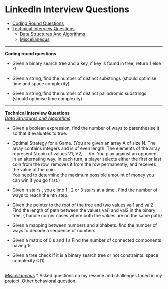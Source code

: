 

# LinkedIn Interview Questions
* [Coding Round Questions](#coding)
* [Technical Interview Questions](#tech)
	* [Data Structures And Algorithms](#dsalg)
	* [Miscellaneous](#misc)

____
<b name="coding">Coding round questions</b><br/>

* Given a binary search tree and a key, if key is found in tree, return 1 else -1.

* Given a string, find the number of distinct substrings (should optimise time and space complexity)

* Given a string, find the number of distinct palindromic substrings (should optimise time complexity)

____
<b name="tech">Technical Interview Questions</b>
<br/>
<i><u name="dsalg">Data Structures and Algorithms</u></i>
* Given a boolean expression, find the number of ways to parenthesise it so that it evaluates to true.

* Optimal Strategy for a Game.
	(You are given an array A of size N. The array contains integers and is of even length. The elements of the array represent N coin of values V1, V2, ....Vn. You play against an opponent in an alternating way. In each turn, a player selects either the first or last coin from the row, removes it from the row permanently, and receives the value of the coin.	
	You need to determine the maximum possible amouint of money you can win if you go first.)

* Given n stairs , you climb 1 , 2 or 3 stairs at a time . Find the number of ways to reach the nth step.

* Given the pointer to the root of the tree and two values val1 and val2 . Find the length of path between the values val1 and val2 in the binary tree. { handle corner cases where both the values are on the same path}

* Given a mapping between numbers and alphabets. find the number of ways to decode a sequence of numbers 

* Given a matrix of 0 s and 1 s Find the number of connected components having 1s 

* Given a tree check if it is a binary search tree or not constraints: space complexity O(1)

</br>
<i><u name="misc">Miscellaneous</u></i>
* Asked questions on my resume and challenges faced in my project. Other behavioral question.
